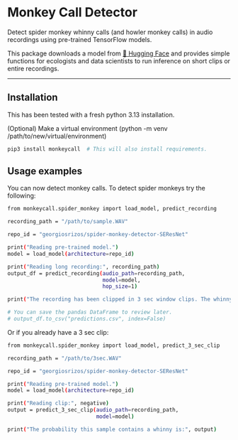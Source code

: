 # Monkey Call Detector

Detect spider monkey whinny calls (and howler monkey calls) in audio recordings using pre-trained TensorFlow models.

This package downloads a model from [🤗 Hugging Face](https://huggingface.co/georgiosrizos/spider-monkey-dummy-detector)
and provides simple functions for ecologists and data scientists to run inference on short clips or entire recordings.

---

## Installation

This has been tested with a fresh python 3.13 installation.

(Optional) Make a virtual environment (python -m venv /path/to/new/virtual/environment)

```bash
pip3 install monkeycall  # This will also install requirements.
```

## Usage examples

You can now detect monkey calls. To detect spider monkeys try the following:


```bash
from monkeycall.spider_monkey import load_model, predict_recording

recording_path = "/path/to/sample.WAV"

repo_id = "georgiosrizos/spider-monkey-detector-SEResNet"

print("Reading pre-trained model.")
model = load_model(architecture=repo_id)

print("Reading long recording:", recording_path)
output_df = predict_recording(audio_path=recording_path,
                              model=model,
                              hop_size=1)

print("The recording has been clipped in 3 sec window clips. The whinny detection probabilities are:", output_df)

# You can save the pandas DataFrame to review later.
# output_df.to_csv("predictions.csv", index=False)
```

Or if you already have a 3 sec clip:


```bash
from monkeycall.spider_monkey import load_model, predict_3_sec_clip

recording_path = "/path/to/3sec.WAV"

repo_id = "georgiosrizos/spider-monkey-detector-SEResNet"

print("Reading pre-trained model.")
model = load_model(architecture=repo_id)

print("Reading clip:", negative)
output = predict_3_sec_clip(audio_path=recording_path,
                            model=model)

print("The probability this sample contains a whinny is:", output)
```